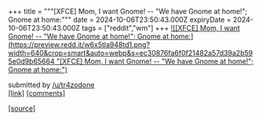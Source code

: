 +++
title = """[XFCE] Mom, I want Gnome! -- "We have Gnome at home!"; Gnome at home:"""
date = 2024-10-06T23:50:43.000Z
expiryDate = 2024-10-06T23:50:43.000Z
tags = ["reddit","wm"]
+++
[![[XFCE] Mom, I want Gnome! -- "We have Gnome at home!"; Gnome at home:](https://preview.redd.it/w6x5tla948td1.png?width=640&crop=smart&auto=webp&s=ec30876fa6f0f21482a57d39a2b595e0d9b65664 "[XFCE] Mom, I want Gnome! -- "We have Gnome at home!"; Gnome at home:")](https://www.reddit.com/r/unixporn/comments/1fxudrp/xfce_mom_i_want_gnome_we_have_gnome_at_home_gnome/)

submitted by [/u/tr4zodone](https://www.reddit.com/user/tr4zodone)  
[\[link\]](https://i.redd.it/w6x5tla948td1.png) [\[comments\]](https://www.reddit.com/r/unixporn/comments/1fxudrp/xfce_mom_i_want_gnome_we_have_gnome_at_home_gnome/)

[[source]](https://www.reddit.com/r/unixporn/comments/1fxudrp/xfce_mom_i_want_gnome_we_have_gnome_at_home_gnome/)
